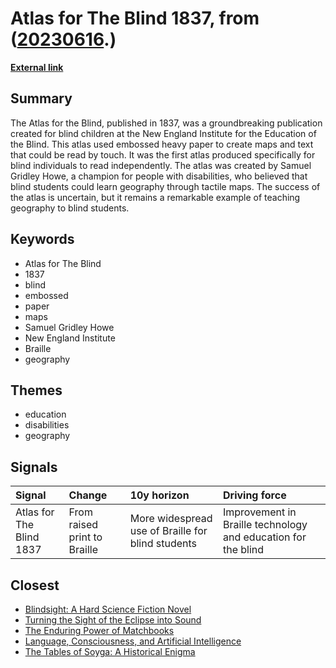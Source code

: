 # __Atlas for The Blind 1837__, from ([20230616](https://kghosh.substack.com/p/20230616).)

__[External link](https://www.davidrumsey.com/blog/2012/5/21/atlas-for-the-blind-1837)__



## Summary

The Atlas for the Blind, published in 1837, was a groundbreaking publication created for blind children at the New England Institute for the Education of the Blind. This atlas used embossed heavy paper to create maps and text that could be read by touch. It was the first atlas produced specifically for blind individuals to read independently. The atlas was created by Samuel Gridley Howe, a champion for people with disabilities, who believed that blind students could learn geography through tactile maps. The success of the atlas is uncertain, but it remains a remarkable example of teaching geography to blind students.

## Keywords

* Atlas for The Blind
* 1837
* blind
* embossed
* paper
* maps
* Samuel Gridley Howe
* New England Institute
* Braille
* geography

## Themes

* education
* disabilities
* geography

## Signals

| Signal                   | Change                       | 10y horizon                                       | Driving force                                                 |
|:-------------------------|:-----------------------------|:--------------------------------------------------|:--------------------------------------------------------------|
| Atlas for The Blind 1837 | From raised print to Braille | More widespread use of Braille for blind students | Improvement in Braille technology and education for the blind |

## Closest

* [Blindsight: A Hard Science Fiction Novel](a4764a556583ffec51fa91aa3564e777)
* [Turning the Sight of the Eclipse into Sound](ffb71e682acf28f120c538c026a5e946)
* [The Enduring Power of Matchbooks](cceff7fbb9450ceb8276d0c377e472e7)
* [Language, Consciousness, and Artificial Intelligence](be997e3b990e47741f965552e6c37b79)
* [The Tables of Soyga: A Historical Enigma](02a434f8b0404fcd1d23571728b4807f)